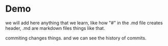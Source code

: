 # Demo

we will add here anything that we learn, like how "#" in the .md file creates header, .md are markdown files things like that.

commiting changes things. and we can see the history of commits.
